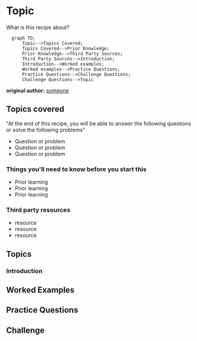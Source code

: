 # Topic

What is this recipe about?

```mermaid
  graph TD;
      Topic-->Topics Covered;
      Topics Covered-->Prior Knowledge;
      Prior Knowledge-->Third Party Sources;
      Third Party Sources-->Introduction;
      Introduction-->Worked examples;
      Worked examples-->Practice Questions;
      Practice Questions-->Challenge Questions;
      Challenge Questions-->Topic
```

**original author:** [someone](https://github.com/someone)

<!-- add a new author mark if you updated this -->

## Topics covered

"At the end of this recipe, you will be able to answer the following questions or solve the following problems"

<!-- why should people expect to be able to do or know after doing this recipe -->

* Question or problem
* Question or problem
* Question or problem

### Things you'll need to know before you start this

<!-- what should they know before learning it -->

* Prior learning
* Prior learning
* Prior learning

### Third party resources

<!-- Are there other locations where they can find this information? -->

* resource
* resource
* resource

## Topics

### Introduction

<!-- Introduce the topic, what is it, how does it work, include pictures -->

## Worked Examples

<!-- Provide some basic worked examples that let people follow your worked examples. If it's a library, don't forget to tell people how to install it -->

## Practice Questions

<!-- Provide some basic practice questions that let people follow your worked examples.  -->

## Challenge

<!-- Make up a challenge question which asks people to use all of their knowledge they just learnt (and maybe some prior learning) to solve -->
